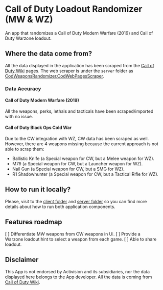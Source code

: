 # Call of Duty Loadout Randomizer (MW & WZ)

An app that randomizes a Call of Duty Modern Warfare (2019) and Call of Duty Warzone loadout.

## Where the data come from?

All the data displayed in the application has been scraped from the [Call of Duty Wiki](https://callofduty.fandom.com/wiki/Call_of_Duty_Wiki) pages. The web scraper is under the `server` folder as [CodWeaponsRandomizer.CodWebPagesScraper](/server/src/CodWeaponsRandomizer.CodWebPagesScraper).

### Data Accuracy

#### Call of Duty Modern Warfare (2019)

All the weapons, perks, lethals and tacticals have been scraped/imported with no issue.

#### Call of Duty Black Ops Cold War

Due to the CW integration with WZ, CW data has been scraped as well. However, there are 4 weapons missing because the current approach is not able to scrap them:

- Ballistic Knife (a Special weapon for CW, but a Melee weapon for WZ).
- M79 (a Special weapon for CW, but a Launcher weapon for WZ).
- Nail Gun (a Special weapon for CW, but a SMG for WZ).
- R1 Shadowhunter (a Special weapon for CW, but a Tactical Rifle for WZ).

## How to run it locally?

Please, visit to the [client folder](/client/cod-weapons-randomizer/README.md) and [server folder](/server/README.md) so you can find more details about how to run both application components.

## Features roadmap

[ ] Differentiate MW weapons from CW weapons in UI.
[ ] Provide a Warzone loadout hint to select a weapon from each game.
[ ] Able to share loadout.

## Disclaimer

This App is not endorsed by Activision and its subsidiaries, nor the
data displayed here belongs to the App developer. All the data is coming
from [Call of Duty Wiki](https://callofduty.fandom.com/wiki/Call_of_Duty_Wiki).
